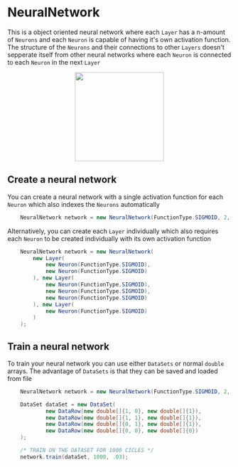 # NeuralNetwork

This is a object oriented neural network where each `Layer` has a n-amount of `Neurons` and each `Neuron` is capable of having it's own activation function. The structure of the `Neurons` and their connections to other `Layers` doesn't sepperate itself from other neural networks where each `Neuron` is connected to each `Neuron` in the next `Layer`

<div
 align="center">
    <img
      height="200px"
      src="images/Network.png"
    />
</div>

## Create a neural network

You can create a neural network with a single activation function for each `Neuron` which also indexes the `Neurons` automatically

```java
    NeuralNetwork network = new NeuralNetwork(FunctionType.SIGMOID, 2, 3, 1);
```

Alternatively, you can create each `Layer` individually which also requires each `Neuron` to be created individually with its own activation function

```java
    NeuralNetwork network = new NeuralNetwork(
        new Layer(
            new Neuron(FunctionType.SIGMOID),
            new Neuron(FunctionType.SIGMOID)
        ), new Layer(
            new Neuron(FunctionType.SIGMOID),
            new Neuron(FunctionType.SIGMOID),
            new Neuron(FunctionType.SIGMOID)
        ), new Layer(
            new Neuron(FunctionType.SIGMOID)
        )
    );
```

## Train a neural network

To train your neural network you can use either `DataSets` or normal `double` arrays. The advantage of `DataSets` is that they can be saved and loaded from
file

```java
    NeuralNetwork network = new NeuralNetwork(FunctionType.SIGMOID, 2, 3, 1);

    DataSet dataSet = new DataSet(
            new DataRow(new double[]{1, 0}, new double[]{1}),
            new DataRow(new double[]{1, 1}, new double[]{1}),
            new DataRow(new double[]{0, 1}, new double[]{1}),
            new DataRow(new double[]{0, 0}, new double[]{0})
    );

    /* TRAIN ON THE DATASET FOR 1000 CICLES */
    network.train(dataSet, 1000, .03);
```
